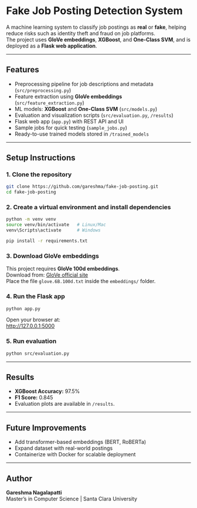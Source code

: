 # Fake Job Posting Detection System  

A machine learning system to classify job postings as **real** or **fake**, helping reduce risks such as identity theft and fraud on job platforms.  
The project uses **GloVe embeddings**, **XGBoost**, and **One-Class SVM**, and is deployed as a **Flask web application**.  

---

## Features
- Preprocessing pipeline for job descriptions and metadata (`src/preprocessing.py`)  
- Feature extraction using **GloVe embeddings** (`src/feature_extraction.py`)  
- ML models: **XGBoost** and **One-Class SVM** (`src/models.py`)  
- Evaluation and visualization scripts (`src/evaluation.py`, `/results`)  
- Flask web app (`app.py`) with REST API and UI  
- Sample jobs for quick testing (`sample_jobs.py`)  
- Ready-to-use trained models stored in `/trained_models`  

---

## Setup Instructions

### 1. Clone the repository
```bash
git clone https://github.com/gareshma/fake-job-posting.git
cd fake-job-posting
```

### 2. Create a virtual environment and install dependencies
```bash
python -m venv venv
source venv/bin/activate   # Linux/Mac
venv\Scripts\activate      # Windows

pip install -r requirements.txt
```

### 3. Download GloVe embeddings  
This project requires **GloVe 100d embeddings**.  
Download from: [GloVe official site](https://nlp.stanford.edu/projects/glove/)  
Place the file `glove.6B.100d.txt` inside the `embeddings/` folder.

### 4. Run the Flask app
```bash
python app.py
```
Open your browser at:  
http://127.0.0.1:5000  

### 5. Run evaluation
```bash
python src/evaluation.py
```

---

## Results  

- **XGBoost Accuracy:** 97.5%  
- **F1 Score:** 0.845  
- Evaluation plots are available in `/results`.  

---

## Future Improvements
- Add transformer-based embeddings (BERT, RoBERTa)  
- Expand dataset with real-world postings  
- Containerize with Docker for scalable deployment  

---

## Author  

**Gareshma Nagalapatti**  
Master’s in Computer Science | Santa Clara University  
